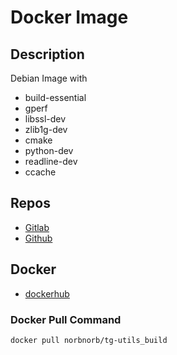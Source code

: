 # Docker Image

## Description
Debian Image with
* build-essential
* gperf
* libssl-dev
* zlib1g-dev
* cmake
* python-dev
* readline-dev
* ccache

## Repos
* [Gitlab](https://gitlab.norbert-ruehl.de/nruehl/docker-tg-utils_build.git)
* [Github](https://github.com/norbekaiser/docker-tg-utils_build.git)

## Docker
* [dockerhub](https://hub.docker.com/r/norbnorb/tg-utils_build)


### Docker Pull Command
```docker pull norbnorb/tg-utils_build```
